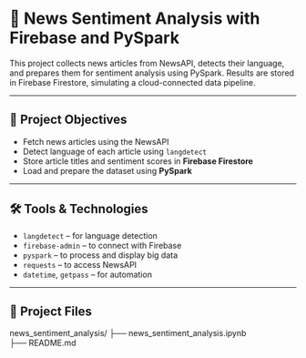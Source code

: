 # 📰 News Sentiment Analysis with Firebase and PySpark

This project collects news articles from NewsAPI, detects their language, and prepares them for sentiment analysis using PySpark. Results are stored in Firebase Firestore, simulating a cloud-connected data pipeline.

---

## 🎯 Project Objectives

- Fetch news articles using the NewsAPI
- Detect language of each article using `langdetect`
- Store article titles and sentiment scores in **Firebase Firestore**
- Load and prepare the dataset using **PySpark**

---

## 🛠️ Tools & Technologies

- `langdetect` – for language detection
- `firebase-admin` – to connect with Firebase
- `pyspark` – to process and display big data
- `requests` – to access NewsAPI
- `datetime`, `getpass` – for automation

---

## 📁 Project Files

news_sentiment_analysis/
├── news_sentiment_analysis.ipynb   
├── README.md                     
